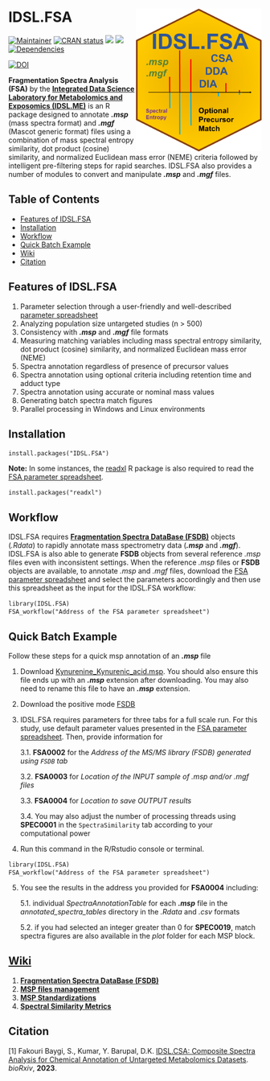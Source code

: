 # IDSL.FSA <img src='FSA_educational_files/Figures/IDSL.FSA-logo.PNG' width="250px" align="right" />

<!-- badges: start -->
[![Maintainer](https://img.shields.io/badge/maintainer-Sadjad_Fakouri_Baygi-blue)](https://github.com/sajfb)
[![CRAN status](https://www.r-pkg.org/badges/version/IDSL.FSA)](https://cran.r-project.org/package=IDSL.FSA)
![](http://cranlogs.r-pkg.org/badges/IDSL.FSA?color=orange)
![](http://cranlogs.r-pkg.org/badges/grand-total/IDSL.FSA?color=brightgreen)
[![Dependencies](https://tinyverse.netlify.com/badge/IDSL.FSA)](https://cran.r-project.org/package=IDSL.FSA)


[![DOI](https://zenodo.org/badge/140601694.svg)](https://zenodo.org/record/7530397#.Y8Byuv7MK70)
<!-- badges: end -->

**Fragmentation Spectra Analysis (FSA)** by the [**Integrated Data Science Laboratory for Metabolomics and Exposomics (IDSL.ME)**](https://www.idsl.me) is an R package designed to annotate ***.msp*** (mass spectra format) and ***.mgf*** (Mascot generic format) files using a combination of mass spectral entropy similarity, dot product (cosine) similarity, and normalized Euclidean mass error (NEME) criteria followed by intelligent pre-filtering steps for rapid searches. IDSL.FSA also provides a number of modules to convert and manipulate ***.msp*** and ***.mgf*** files.

## Table of Contents

- [Features of IDSL.FSA](https://github.com/idslme/IDSL.FSA#features-of-idslfsa)
- [Installation](https://github.com/idslme/IDSL.FSA#installation)
- [Workflow](https://github.com/idslme/IDSL.FSA#workflow)
- [Quick Batch Example](https://github.com/idslme/IDSL.FSA#quick-batch-example)
- [Wiki](https://github.com/idslme/IDSL.FSA#wiki)
- [Citation](https://github.com/idslme/IDSL.FSA#citation)

## Features of IDSL.FSA

1) Parameter selection through a user-friendly and well-described [parameter spreadsheet](https://raw.githubusercontent.com/idslme/IDSL.FSA/main/FSA_parameters.xlsx)
2) Analyzing population size untargeted studies (n > 500)
3) Consistency with ***.msp*** and ***.mgf*** file formats
4) Measuring matching variables including mass spectral entropy similarity, dot product (cosine) similarity, and normalized Euclidean mass error (NEME)
5) Spectra annotation regardless of presence of precursor values
6) Spectra annotation using optional criteria including retention time and adduct type
7) Spectra annotation using accurate or nominal mass values
8) Generating batch spectra match figures
9) Parallel processing in Windows and Linux environments

## Installation

	install.packages("IDSL.FSA")
	
**Note:** In some instances, the [readxl](https://cran.r-project.org/package=readxl) R package is also required to read the [FSA parameter spreadsheet](https://raw.githubusercontent.com/idslme/IDSL.FSA/main/FSA_parameters.xlsx).

	install.packages("readxl")

## Workflow

IDSL.FSA requires [**Fragmentation Spectra DataBase (FSDB)**](https://github.com/idslme/IDSL.FSA/wiki/Fragmentation-Spectra-DataBase-(FSDB)) objects (*.Rdata*) to rapidly annotate mass spectrometry data (***.msp*** and ***.mgf***). IDSL.FSA is also able to generate **FSDB** objects from several reference *.msp* files even with inconsistent settings. When the reference *.msp* files or **FSDB** objects are available, to annotate *.msp* and *.mgf* files, download the [FSA parameter spreadsheet](https://raw.githubusercontent.com/idslme/IDSL.FSA/main/FSA_parameters.xlsx) and select the parameters accordingly and then use this spreadsheet as the input for the IDSL.FSA workflow:

	library(IDSL.FSA)
	FSA_workflow("Address of the FSA parameter spreadsheet")

## Quick Batch Example

Follow these steps for a quick msp annotation of an ***.msp*** file

1. Download [Kynurenine_Kynurenic_acid.msp](https://github.com/idslme/IDSL.FSA/blob/main/IDSL.FSA/inst/extdata/Kynurenine_Kynurenic_acid.msp). You should also ensure this file ends up with an ***.msp*** extension after downloading. You may also need to rename this file to have an ***.msp*** extension.

2. Download the positive mode [FSDB](https://zenodo.org/record/7530397#.Y8yAdkHMK71)

3. IDSL.FSA requires parameters for three tabs for a full scale run. For this study, use default parameter values presented in the [FSA parameter spreadsheet](https://raw.githubusercontent.com/idslme/IDSL.FSA/main/FSA_parameters.xlsx). Then, provide information for 
	
	3.1. **FSA0002** for the *Address of the MS/MS library (FSDB) generated using `FSDB` tab*
	
	3.2. **FSA0003** for *Location of the INPUT sample of .msp and/or .mgf files*
	
	3.3. **FSA0004** for *Location to save OUTPUT results*
		
	3.4. You may also adjust the number of processing threads using **SPEC0001** in the `SpectraSimilarity` tab according to your computational power

4. Run this command in the R/Rstudio console or terminal.

```
library(IDSL.FSA)
FSA_workflow("Address of the FSA parameter spreadsheet")
```

5. You see the results in the address you provided for **FSA0004** including:

	5.1. individual *SpectraAnnotationTable* for each ***.msp*** file in the *annotated_spectra_tables* directory in the *.Rdata* and *.csv* formats
	
	5.2. if you had selected an integer greater than 0 for **SPEC0019**, match spectra figures are also available in the *plot* folder for each MSP block.

## [**Wiki**](https://github.com/idslme/IDSL.FSA/wiki)

1. [**Fragmentation Spectra DataBase (FSDB)**](https://github.com/idslme/IDSL.FSA/wiki/Fragmentation-Spectra-DataBase-(FSDB))
2. [**MSP files management**](https://github.com/idslme/IDSL.FSA/wiki/MSP-Files-Management)
3. [**MSP Standardizations**](https://github.com/idslme/IDSL.FSA/wiki/MSP-Standardizations)
4. [**Spectral Similarity Metrics**](https://github.com/idslme/IDSL.FSA/wiki/Spectral-Similarity-Metrics)

## Citation

[1] Fakouri Baygi, S., Kumar, Y. Barupal, D.K. [IDSL.CSA: Composite Spectra Analysis for Chemical Annotation of Untargeted Metabolomics Datasets](https://doi.org/10.1101/2023.02.09.527886). *bioRxiv*, **2023**.
